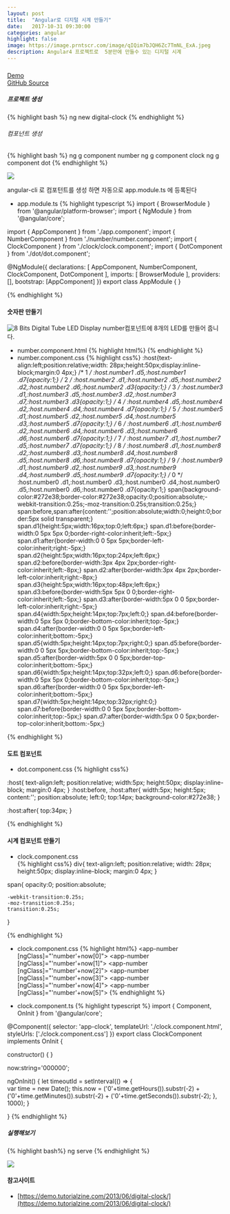 ```yaml
---
layout: post
title:  "Angular로 디지털 시계 만들기"
date:   2017-10-31 09:30:00
categories: angular
highlight: false
image: https://image.prntscr.com/image/qIQim7bJQH6Zc7TmNL_ExA.jpeg
description: Angular4 프로젝트로  5분만에 만들수 있는 디지털 시계
---
```


###
[Demo](https://embed.plnkr.co/CJyXLU/)  
[GitHub Source](https://github.com/lomi525/digital-click)

##### 프로젝트 생성
{% highlight bash %}
ng new digital-clock
{% endhighlight %}

###### 컴포넌트 생성
{% highlight bash %}
ng g component number
ng g component clock
ng g component dot
{% endhighlight %}


![](https://image.prntscr.com/image/1JRlfiqfQLu1S6cdDpTHoQ.jpeg)


angular-cli 로 컴포턴트를 생성 하면 자동으로 app.module.ts 에 등록된다
- app.module.ts
{% highlight typescript %}
import { BrowserModule } from '@angular/platform-browser';
import { NgModule } from '@angular/core';

import { AppComponent } from './app.component';
import { NumberComponent } from './number/number.component';
import { ClockComponent } from './clock/clock.component';
import { DotComponent } from './dot/dot.component';

@NgModule({
  declarations: [
    AppComponent,
    NumberComponent,
    ClockComponent,
    DotComponent
  ],
  imports: [
    BrowserModule
  ],
  providers: [],
  bootstrap: [AppComponent]
})
export class AppModule { }

{% endhighlight %}


#### 숫자판 만들기
![8 Bits Digital Tube LED Display](https://image.prntscr.com/image/QvMjqKXkRbyWzN_xavZvoA.jpeg)
number컴포넌트에 8개의 LED를 만들어 줍니다.
- number.component.html
{% highlight html%}
  <span class="d1">  </span>
  <span class="d2">  </span>
  <span class="d3">  </span>
  <span class="d4">  </span>
  <span class="d5">  </span>
  <span class="d6">  </span>
  <span class="d7">  </span>
{% endhighlight %}
- number.component.css
{% highlight css%}
:host{text-align:left;position:relative;width: 28px;height:50px;display:inline-block;margin:0 4px;}
/* 1 */
:host.number1 .d5,:host.number1 .d7{opacity:1;}
/* 2 */
:host.number2 .d1,:host.number2 .d5,:host.number2 .d2,:host.number2 .d6,:host.number2 .d3{opacity:1;}
/* 3 */
:host.number3 .d1,:host.number3 .d5,:host.number3 .d2,:host.number3 .d7,:host.number3 .d3{opacity:1;}
/* 4 */
:host.number4 .d5,:host.number4 .d2,:host.number4 .d4,:host.number4 .d7{opacity:1;}
/* 5 */
:host.number5 .d1,:host.number5 .d2,:host.number5 .d4,:host.number5 .d3,:host.number5 .d7{opacity:1;}
/* 6 */
:host.number6 .d1,:host.number6 .d2,:host.number6 .d4,:host.number6 .d3,:host.number6 .d6,:host.number6 .d7{opacity:1;}
/* 7 */
:host.number7 .d1,:host.number7 .d5,:host.number7 .d7{opacity:1;}
/* 8 */
:host.number8 .d1,:host.number8 .d2,:host.number8 .d3,:host.number8 .d4,:host.number8 .d5,:host.number8 .d6,:host.number8 .d7{opacity:1;}
/* 9 */
:host.number9 .d1,:host.number9 .d2,:host.number9 .d3,:host.number9 .d4,:host.number9 .d5,:host.number9 .d7{opacity:1;}
/* 0 */
:host.number0 .d1,:host.number0 .d3,:host.number0 .d4,:host.number0 .d5,:host.number0 .d6,:host.number0 .d7{opacity:1;}
span{background-color:#272e38;border-color:#272e38;opacity:0;position:absolute;-webkit-transition:0.25s;-moz-transition:0.25s;transition:0.25s;}
span:before,span:after{content:'';position:absolute;width:0;height:0;border:5px solid transparent;}
span.d1{height:5px;width:16px;top:0;left:6px;}
span.d1:before{border-width:0 5px 5px 0;border-right-color:inherit;left:-5px;}
span.d1:after{border-width:0 0 5px 5px;border-left-color:inherit;right:-5px;}
span.d2{height:5px;width:16px;top:24px;left:6px;}
span.d2:before{border-width:3px 4px 2px;border-right-color:inherit;left:-8px;}
span.d2:after{border-width:3px 4px 2px;border-left-color:inherit;right:-8px;}
span.d3{height:5px;width:16px;top:48px;left:6px;}
span.d3:before{border-width:5px 5px 0 0;border-right-color:inherit;left:-5px;}
span.d3:after{border-width:5px 0 0 5px;border-left-color:inherit;right:-5px;}
span.d4{width:5px;height:14px;top:7px;left:0;}
span.d4:before{border-width:0 5px 5px 0;border-bottom-color:inherit;top:-5px;}
span.d4:after{border-width:0 0 5px 5px;border-left-color:inherit;bottom:-5px;}
span.d5{width:5px;height:14px;top:7px;right:0;}
span.d5:before{border-width:0 0 5px 5px;border-bottom-color:inherit;top:-5px;}
span.d5:after{border-width:5px 0 0 5px;border-top-color:inherit;bottom:-5px;}
span.d6{width:5px;height:14px;top:32px;left:0;}
span.d6:before{border-width:0 5px 5px 0;border-bottom-color:inherit;top:-5px;}
span.d6:after{border-width:0 0 5px 5px;border-left-color:inherit;bottom:-5px;}
span.d7{width:5px;height:14px;top:32px;right:0;}
span.d7:before{border-width:0 0 5px 5px;border-bottom-color:inherit;top:-5px;}
span.d7:after{border-width:5px 0 0 5px;border-top-color:inherit;bottom:-5px;}

{% endhighlight %}

#### 도트 컴포넌트
- dot.component.css
{% highlight css%}

:host{
	text-align:left;
	position:relative;
	width:5px;
	height:50px;
	display:inline-block;
	margin:0 4px;
}
:host:before,
:host:after{
	width:5px;
	height:5px;
	content:'';
	position:absolute;
	left:0;
	top:14px;
	background-color:#272e38;
}

:host:after{
	top:34px;
}

{% endhighlight %}


#### 시계 컴포넌트 만들기
- clock.component.css  
{% highlight css%}
 div{
	text-align:left;
	position:relative;
	width: 28px;
	height:50px;
	display:inline-block;
	margin:0 4px;
}

 span{
	opacity:0;
	position:absolute;

	-webkit-transition:0.25s;
	-moz-transition:0.25s;
	transition:0.25s;
}

{% endhighlight %}  

- clock.component.css
{% highlight html%}
<app-number [ngClass]="'number'+now[0]"></app-number>
<app-number [ngClass]="'number'+now[1]"></app-number>
<app-dot></app-dot>
<app-number [ngClass]="'number'+now[2]"></app-number>
<app-number [ngClass]="'number'+now[3]"></app-number>
<app-dot></app-dot>
<app-number [ngClass]="'number'+now[4]"></app-number>
<app-number [ngClass]="'number'+now[5]"></app-number>
{% endhighlight %}

- clock.component.ts
{% highlight typescript %}
import { Component, OnInit } from '@angular/core';

@Component({
  selector: 'app-clock',
  templateUrl: './clock.component.html',
  styleUrls: ['./clock.component.css']
})
export class ClockComponent implements OnInit {

  constructor() { }

  now:string='000000';

  ngOnInit() {
    let timeoutId = setInterval(() => {        
      var time = new Date();
      this.now = ('0'+time.getHours()).substr(-2) + ('0'+time.getMinutes()).substr(-2) + ('0'+time.getSeconds()).substr(-2);
    }, 1000);
  }

}
{% endhighlight %}
##### 실행해보기
{% highlight bash%}
ng serve
{% endhighlight %}

![](https://image.prntscr.com/image/vzhdkoNjRQWKvCu4aekuWQ.jpeg)

#### 참고사이트
- [https://demo.tutorialzine.com/2013/06/digital-clock/](https://demo.tutorialzine.com/2013/06/digital-clock/)

